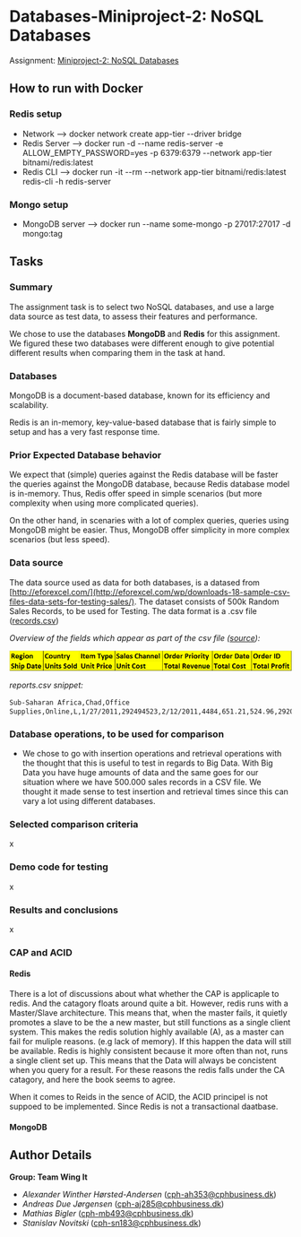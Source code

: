 # Databases-Miniproject-2: NoSQL Databases

Assignment: [Miniproject-2: NoSQL Databases](https://app.peergrade.io/assignment/8ea20245-6b73-4a9f-b681-884725737eea/attachment)

## How to run with Docker

### Redis setup
- Network --> docker network create app-tier --driver bridge
- Redis Server --> docker run -d --name redis-server -e ALLOW_EMPTY_PASSWORD=yes -p 6379:6379 --network app-tier bitnami/redis:latest
- Redis CLI --> docker run -it --rm  --network app-tier bitnami/redis:latest redis-cli -h redis-server

### Mongo setup

- MongoDB server --> docker run --name some-mongo -p 27017:27017 -d mongo:tag

## Tasks 

### Summary

The assignment task is to select two NoSQL databases, and use a large data source as test data, to assess their features and performance.

We chose to use the databases **MongoDB** and **Redis** for this assignment. We figured these two databases were different enough to give potential different results when comparing them in the task at hand.  

### Databases 
MongoDB is a document-based database, known for its efficiency and scalability.

Redis is an in-memory, key-value-based database that is fairly simple to setup and has a very fast response time. 

### Prior Expected Database behavior

We expect that (simple) queries against the Redis database will be faster the queries against the MongoDB database, because Redis database model is in-memory. Thus, Redis offer speed in simple scenarios (but more complexity when using more complicated queries).

On the other hand, in scenaries with a lot of complex queries, queries using MongoDB might be easier. Thus, MongoDB offer simplicity in more complex scenarios (but less speed).

### Data source

The data source used as data for both databases, is a datased from [http://eforexcel.com/](http://eforexcel.com/wp/downloads-18-sample-csv-files-data-sets-for-testing-sales/). The dataset consists of 500k Random Sales Records, to be used for Testing. The data format is a .csv file ([records.csv](records.csv))

*Overview of the fields which appear as part of the csv file ([source](http://eforexcel.com/wp/downloads-18-sample-csv-files-data-sets-for-testing-sales/)):*

![Fields](/images/fields.png)

*reports.csv snippet:*

```
Sub-Saharan Africa,Chad,Office Supplies,Online,L,1/27/2011,292494523,2/12/2011,4484,651.21,524.96,2920025.64,2353920.64,566105.00
```

### Database operations, to be used for comparison

- We chose to go with insertion operations and retrieval operations with the thought that this is useful to test in regards to Big Data. With Big Data you have huge amounts of data and the same goes for our situation where we have 500.000 sales records in a CSV file. We thought it made sense to test insertion and retrieval times since this can vary a lot using different databases. 

### Selected comparison criteria

x

### Demo code for testing

x

### Results and conclusions

x

### CAP and ACID
#### Redis
There is a lot of discussions about what whether the CAP is applicaple to redis. And the catagory floats around quite a bit. However, redis runs with a Master/Slave architecture. This means that, when the master fails, it quietly promotes a slave to be the a new master, but still functions as a single client system. This makes the redis solution highly available (A), as a master can fail for muliple reasons. (e.g lack of memory). If this happen the data will still be available. Redis is highly consistent because it more often than not, runs a single client set up. This means that the Data will always be concistent when you query for a result. For these reasons the redis falls under the CA catagory, and here the book seems to agree. 

When it comes to Reids in the sence of ACID, the ACID principel is not suppoed to be implemented. Since Redis is not a transactional daatbase. 


#### MongoDB


## Author Details

**Group: Team Wing It**
- *Alexander Winther Hørsted-Andersen* (cph-ah353@cphbusiness.dk)
- *Andreas Due Jørgensen* (cph-aj285@cphbusiness.dk)
- *Mathias Bigler* (cph-mb493@cphbusiness.dk)
- *Stanislav Novitski* (cph-sn183@cphbusiness.dk)
